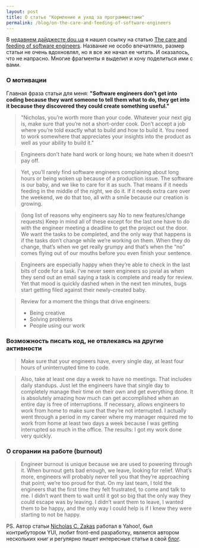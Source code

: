```yaml
---
layout: post
title: О статье "Кормление и уход за программистами"
permalink: /blog/on-the-care-and-feeding-of-software-engineers
---
```

В [недавнем дайджесте dou.ua](http://dou.ua/lenta/digests/digest-105/) я нашел ссылку на статью [The care and feeding of software engineers](http://www.nczonline.net/blog/2012/06/12/the-care-and-feeding-of-software-engineers-or-why-engineers-are-grumpy/). Название не особо впечатляло, размер статьи не очень вдохновлял, но я все же начал ее читать. И оказалось, что не напрасно. Многие фрагменты я выделил и хочу поделиться ими с вами.
<!--more-->

### О мотивации

Главная фраза статьи для меня: **"Software engineers don’t get into coding because they want someone to tell them what to do, they get into it because they discovered they could create something useful."**

>"Nicholas, you’re worth more than your code. Whatever your next gig is, make sure that you’re not a short-order cook. Don’t accept a job where you’re told exactly what to build and how to build it. You need to work somewhere that appreciates your insights into the product as well as your ability to build it."

> Engineers don’t hate hard work or long hours; we hate when it doesn’t pay off.

> Yet, you’ll rarely find software engineers complaining about long hours or being woken up because of a production issue. The software is our baby, and we like to care for it as such. That means if it needs feeding in the middle of the night, we do it. If it needs extra care over the weekend, we do that too, all with a smile because our creation is growing.

> (long list of reasons why engineers say No to new features/change requests) Keep in mind all of these except for the last one have to do with the engineer meeting a deadline to get the project out the door. We want the tasks to be completed, and the only way that happens is if the tasks don’t change while we’re working on them. When they do change, that’s when we get really grumpy and that’s when the “no” comes flying out of our mouths before you even finish your sentence.

> Engineers are especially happy when they’re able to check in the last bits of code for a task. I’ve never seen engineers so jovial as when they send out an email saying a task is complete and ready for review. Yet that mood is quickly dashed when in the next ten minutes, bugs start getting filed against their newly-created baby.

> Review for a moment the things that drive engineers:
> - Being creative
> - Solving problems
> - People using our work

### Возможность писать код, не отвлекаясь на другие активности

> Make sure that your engineers have, every single day, at least four hours of uninterrupted time to code.

> Also, take at least one day a week to have no meetings. That includes daily standups. Just let the engineers have that single day to completely manage their time on their own and get everything done. It is absolutely amazing how much can get accomplished when an entire day is free of interruptions. If necessary, allows engineers to work from home to make sure that they’re not interrupted. I actually went through a period in my career where my manager required me to work from home at least two days a week because I was getting interrupted so much in the office. The results: I got my work done very quickly.

### О сгорании на работе (burnout)

> Engineer burnout is unique because we are used to powering through it. When burnout gets bad enough, we leave, looking for relief. What’s more, engineers will probably never tell you that they’re approaching that point; we’re too proud for that. On my last team, I told the engineers that the first time they felt frustrated, to come and talk to me. I didn’t want them to wait until it got so big that the only way they could escape was by leaving. I didn’t want them to leave, I wanted them to be happy, and the only way I could help is if I knew they were starting to not be happy.

PS. Автор статьи [Nicholas C. Zakas](http://www.nczonline.net/about/) работал в Yahoo!, был контрибутором YUI, любит front-end разработку, является автором нескольких книг и регулярно пишет интересные статьи в свой [блог](http://www.nczonline.net/blog/).